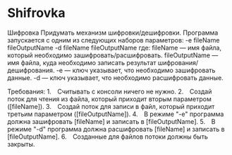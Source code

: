# Shifrovka
Шифровка
Придумать механизм шифровки/дешифровки.
Программа запускается с одним из следующих наборов параметров:
-e fileName fileOutputName
-d fileName fileOutputName
где:
fileName — имя файла, который необходимо зашифровать/расшифровать.
fileOutputName — имя файла, куда необходимо записать результат шифрования/дешифрования.
-e — ключ указывает, что необходимо зашифровать данные.
-d — ключ указывает, что необходимо расшифровать данные.
 
 Требования:
1. Считывать с консоли ничего не нужно.
2. Создай поток для чтения из файла, который приходит вторым параметром ([fileName]).
3. Создай поток для записи в файл, который приходит третьим параметром ([fileOutputName]).
4. В режиме "-e" программа должна зашифровать [fileName] и записать в [fileOutputName].
5. В режиме "-d" программа должна расшифровать [fileName] и записать в [fileOutputName].
6. Созданные для файлов потоки должны быть закрыты.
